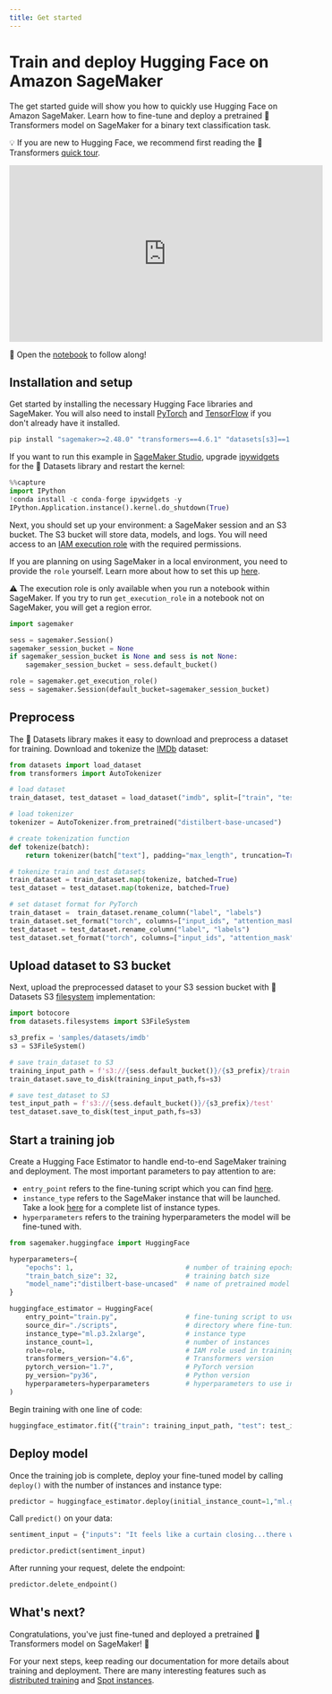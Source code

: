 ```yaml
---
title: Get started
---
```


<h1>Train and deploy Hugging Face on Amazon SageMaker</h1>

The get started guide will show you how to quickly use Hugging Face on Amazon SageMaker. Learn how to fine-tune and deploy a pretrained 🤗 Transformers model on SageMaker for a binary text classification task.

💡 If you are new to Hugging Face, we recommend first reading the 🤗 Transformers [quick tour](https://huggingface.co/transformers/quicktour.html).

<iframe width="560" height="315" src="https://www.youtube.com/embed/pYqjCzoyWyo" title="YouTube video player" frameborder="0" allow="accelerometer; autoplay; clipboard-write; encrypted-media; gyroscope; picture-in-picture" allowfullscreen></iframe>

📓 Open the [notebook](https://github.com/huggingface/notebooks/blob/master/sagemaker/01_getting_started_pytorch/sagemaker-notebook.ipynb) to follow along!

## Installation and setup

Get started by installing the necessary Hugging Face libraries and SageMaker. You will also need to install [PyTorch](https://pytorch.org/get-started/locally/) and [TensorFlow](https://www.tensorflow.org/install/pip#tensorflow-2-packages-are-available) if you don't already have it installed.

```python
pip install "sagemaker>=2.48.0" "transformers==4.6.1" "datasets[s3]==1.6.2" --upgrade
```

If you want to run this example in [SageMaker Studio](https://docs.aws.amazon.com/sagemaker/latest/dg/studio.html), upgrade [ipywidgets](https://ipywidgets.readthedocs.io/en/latest/) for the 🤗 Datasets library and restart the kernel:

```python
%%capture
import IPython
!conda install -c conda-forge ipywidgets -y
IPython.Application.instance().kernel.do_shutdown(True)
```

Next, you should set up your environment: a SageMaker session and an S3 bucket. The S3 bucket will store data, models, and logs. You will need access to an [IAM execution role](https://docs.aws.amazon.com/sagemaker/latest/dg/sagemaker-roles.html) with the required permissions.

If you are planning on using SageMaker in a local environment, you need to provide the `role` yourself. Learn more about how to set this up [here](https://huggingface.co/docs/sagemaker/train#installation-and-setup).

⚠️ The execution role is only available when you run a notebook within SageMaker. If you try to run `get_execution_role` in a notebook not on SageMaker, you will get a region error.

```python
import sagemaker

sess = sagemaker.Session()
sagemaker_session_bucket = None
if sagemaker_session_bucket is None and sess is not None:
    sagemaker_session_bucket = sess.default_bucket()

role = sagemaker.get_execution_role()
sess = sagemaker.Session(default_bucket=sagemaker_session_bucket)
```

## Preprocess

The 🤗 Datasets library makes it easy to download and preprocess a dataset for training. Download and tokenize the [IMDb](https://huggingface.co/datasets/imdb) dataset:

```python
from datasets import load_dataset
from transformers import AutoTokenizer

# load dataset
train_dataset, test_dataset = load_dataset("imdb", split=["train", "test"])

# load tokenizer
tokenizer = AutoTokenizer.from_pretrained("distilbert-base-uncased")

# create tokenization function
def tokenize(batch):
    return tokenizer(batch["text"], padding="max_length", truncation=True)

# tokenize train and test datasets
train_dataset = train_dataset.map(tokenize, batched=True)
test_dataset = test_dataset.map(tokenize, batched=True)

# set dataset format for PyTorch
train_dataset =  train_dataset.rename_column("label", "labels")
train_dataset.set_format("torch", columns=["input_ids", "attention_mask", "labels"])
test_dataset = test_dataset.rename_column("label", "labels")
test_dataset.set_format("torch", columns=["input_ids", "attention_mask", "labels"])
```

## Upload dataset to S3 bucket

Next, upload the preprocessed dataset to your S3 session bucket with 🤗 Datasets S3 [filesystem](https://huggingface.co/docs/datasets/filesystems.html) implementation:

```python
import botocore
from datasets.filesystems import S3FileSystem

s3_prefix = 'samples/datasets/imdb'
s3 = S3FileSystem()

# save train_dataset to S3
training_input_path = f's3://{sess.default_bucket()}/{s3_prefix}/train'
train_dataset.save_to_disk(training_input_path,fs=s3)

# save test_dataset to S3
test_input_path = f's3://{sess.default_bucket()}/{s3_prefix}/test'
test_dataset.save_to_disk(test_input_path,fs=s3)
```

## Start a training job

Create a Hugging Face Estimator to handle end-to-end SageMaker training and deployment. The most important parameters to pay attention to are:

* `entry_point` refers to the fine-tuning script which you can find [here](https://github.com/huggingface/notebooks/blob/master/sagemaker/01_getting_started_pytorch/scripts/train.py).
* `instance_type` refers to the SageMaker instance that will be launched. Take a look [here](https://aws.amazon.com/sagemaker/pricing/) for a complete list of instance types.
* `hyperparameters` refers to the training hyperparameters the model will be fine-tuned with.

```python
from sagemaker.huggingface import HuggingFace

hyperparameters={
    "epochs": 1,                            # number of training epochs
    "train_batch_size": 32,                 # training batch size
    "model_name":"distilbert-base-uncased"  # name of pretrained model
}

huggingface_estimator = HuggingFace(
    entry_point="train.py",                 # fine-tuning script to use in training job
    source_dir="./scripts",                 # directory where fine-tuning script is stored
    instance_type="ml.p3.2xlarge",          # instance type
    instance_count=1,                       # number of instances
    role=role,                              # IAM role used in training job to acccess AWS resources (S3)
    transformers_version="4.6",             # Transformers version
    pytorch_version="1.7",                  # PyTorch version
    py_version="py36",                      # Python version
    hyperparameters=hyperparameters         # hyperparameters to use in training job
)
```

Begin training with one line of code:

```python
huggingface_estimator.fit({"train": training_input_path, "test": test_input_path})
```

## Deploy model

Once the training job is complete, deploy your fine-tuned model by calling `deploy()` with the number of instances and instance type:

```python
predictor = huggingface_estimator.deploy(initial_instance_count=1,"ml.g4dn.xlarge")
```

Call `predict()` on your data:

```python
sentiment_input = {"inputs": "It feels like a curtain closing...there was an elegance in the way they moved toward conclusion. No fan is going to watch and feel short-changed."}

predictor.predict(sentiment_input)
```

After running your request, delete the endpoint:

```python
predictor.delete_endpoint()
```

## What's next?

Congratulations, you've just fine-tuned and deployed a pretrained 🤗 Transformers model on SageMaker! 🎉

For your next steps, keep reading our documentation for more details about training and deployment. There are many interesting features such as [distributed training](/docs/sagemaker/train#distributed-training) and [Spot instances](/docs/sagemaker/train#spot-instances).
